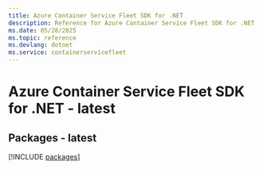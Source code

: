 ```yaml
---
title: Azure Container Service Fleet SDK for .NET
description: Reference for Azure Container Service Fleet SDK for .NET
ms.date: 05/28/2025
ms.topic: reference
ms.devlang: dotnet
ms.service: containerservicefleet
---
```

# Azure Container Service Fleet SDK for .NET - latest
## Packages - latest
[!INCLUDE [packages](container-service-fleet-index.md)]